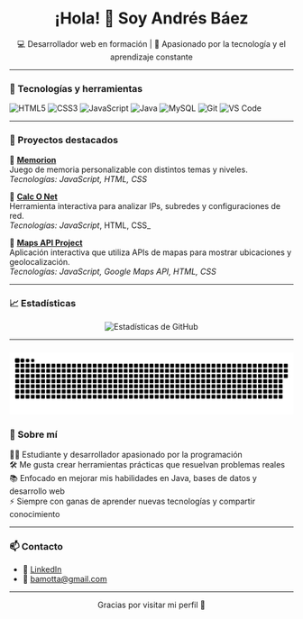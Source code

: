 <h1 align="center">¡Hola! 👋 Soy Andrés Báez</h1>

<p align="center">
  💻 Desarrollador web en formación | 🚀 Apasionado por la tecnología y el aprendizaje constante
</p>

---

### 🔧 Tecnologías y herramientas

![HTML5](https://img.shields.io/badge/HTML5-E34F26?style=flat-square&logo=html5&logoColor=white)
![CSS3](https://img.shields.io/badge/CSS3-1572B6?style=flat-square&logo=css3&logoColor=white)
![JavaScript](https://img.shields.io/badge/JavaScript-F7DF1E?style=flat-square&logo=javascript&logoColor=black)
![Java](https://img.shields.io/badge/Java-ED8B00?style=flat-square&logo=java&logoColor=white)
![MySQL](https://img.shields.io/badge/MySQL-4479A1?style=flat-square&logo=mysql&logoColor=white)
![Git](https://img.shields.io/badge/Git-F05032?style=flat-square&logo=git&logoColor=white)
![VS Code](https://img.shields.io/badge/VS_Code-007ACC?style=flat-square&logo=visual-studio-code&logoColor=white)

---

### 🧩 Proyectos destacados

🧠 [**Memorion**](https://github.com/bamotta/memorion)  
Juego de memoria personalizable con distintos temas y niveles.  
_Tecnologías: JavaScript, HTML, CSS_

📡 [**Calc O Net**](https://github.com/bamotta/calco-net)  
Herramienta interactiva para analizar IPs, subredes y configuraciones de red.  
_Tecnologías: JavaScript_, HTML, CSS_

📍 [**Maps API Project**](https://github.com/tuusuario/maps-api)  
Aplicación interactiva que utiliza APIs de mapas para mostrar ubicaciones y geolocalización.  
_Tecnologías: JavaScript, Google Maps API, HTML, CSS_

---

### 📈 Estadísticas

<p align="center">
  <img src="https://github-readme-stats.vercel.app/api?username=bamotta&show_icons=true&theme=github_dark" alt="Estadísticas de GitHub" />
</p>

---

### 
<img src="https://raw.githubusercontent.com/bamotta/bamotta/output/snake.svg" alt="Snake animation" />

###

### 💬 Sobre mí

👨‍💻 Estudiante y desarrollador apasionado por la programación  
🛠️ Me gusta crear herramientas prácticas que resuelvan problemas reales  
📚 Enfocado en mejorar mis habilidades en Java, bases de datos y desarrollo web  
⚡ Siempre con ganas de aprender nuevas tecnologías y compartir conocimiento

---

### 📫 Contacto

- 💼 [LinkedIn](https://www.linkedin.com/in/andrés-báez-41611b33a)
- 📧 bamotta@gmail.com

---

<p align="center">Gracias por visitar mi perfil 🙌</p>

